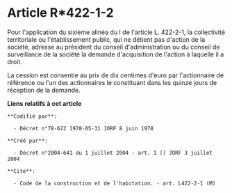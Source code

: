 # Article R*422-1-2

Pour l'application du sixième alinéa du I de l'article L. 422-2-1, la collectivité territoriale ou l'établissement public,
qui ne détient pas d'action de la société, adresse au président du conseil d'administration ou du conseil de surveillance de
la société la demande d'acquisition de l'action à laquelle il a droit.

La cession est consentie au prix de dix centimes d'euro par l'actionnaire de référence ou l'un des actionnaires le
constituant dans les quinze jours de réception de la demande.

**Liens relatifs à cet article**

	**Codifié par**:

	  - Décret n°78-622 1978-05-31 JORF 8 juin 1978

	**Créé par**:

	  - Décret n°2004-641 du 1 juillet 2004 - art. 1 () JORF 3 juillet 2004

	**Cite**:

	  - Code de la construction et de l'habitation. - art. L422-2-1 (M)
